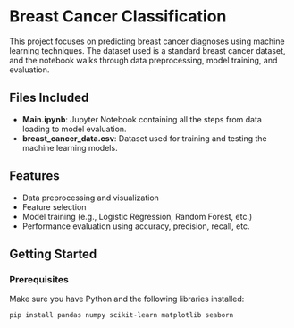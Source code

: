 # Breast Cancer Classification

This project focuses on predicting breast cancer diagnoses using machine learning techniques. The dataset used is a standard breast cancer dataset, and the notebook walks through data preprocessing, model training, and evaluation.

## Files Included

- **Main.ipynb**: Jupyter Notebook containing all the steps from data loading to model evaluation.
- **breast_cancer_data.csv**: Dataset used for training and testing the machine learning models.

## Features

- Data preprocessing and visualization
- Feature selection
- Model training (e.g., Logistic Regression, Random Forest, etc.)
- Performance evaluation using accuracy, precision, recall, etc.

## Getting Started

### Prerequisites

Make sure you have Python and the following libraries installed:

```bash
pip install pandas numpy scikit-learn matplotlib seaborn

